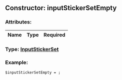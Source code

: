 ## Constructor: inputStickerSetEmpty  

### Attributes:

| Name     |    Type       | Required |
|----------|:-------------:|---------:|


### Type: [InputStickerSet](../types/InputStickerSet.md)

### Example:


```
$inputStickerSetEmpty = ;
```